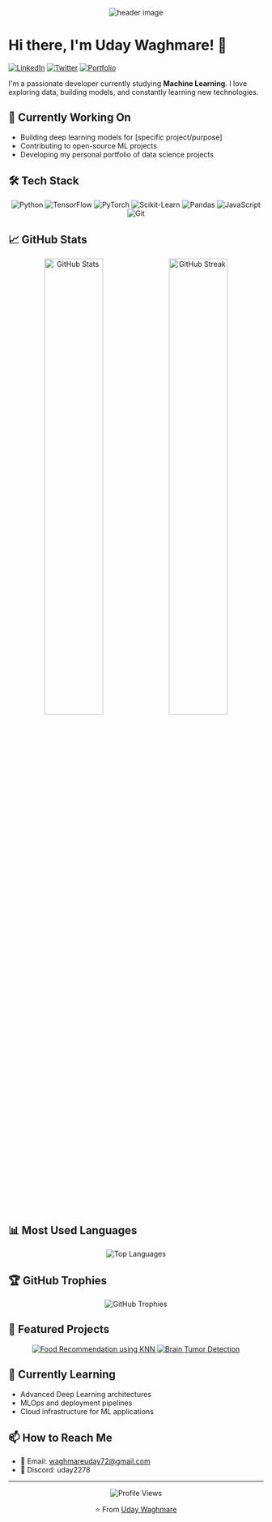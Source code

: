 <!-- Header with animated banner -->
<p align="center">
  <img src="https://capsule-render.vercel.app/api?text=Welcome%20to%20My%20Profile&animation=fadeIn&type=waving&color=gradient&height=100" alt="header image"/>
</p>

# Hi there, I'm Uday Waghmare! 👋

[![LinkedIn](https://img.shields.io/badge/LinkedIn-Uday_Waghmare-0077B5?style=for-the-badge&logo=linkedin&logoColor=white)](https://www.linkedin.com/in/udaywaghmare6/)
[![Twitter](https://img.shields.io/badge/Twitter-@YourHandle-1DA1F2?style=for-the-badge&logo=twitter&logoColor=white)](https://twitter.com/YourHandle)
[![Portfolio](https://img.shields.io/badge/Portfolio-Website-FF4088?style=for-the-badge&logo=hugo&logoColor=white)](https://your-portfolio-url.com)

I'm a passionate developer currently studying **Machine Learning**. I love exploring data, building models, and constantly learning new technologies.

## 🔭 Currently Working On
- Building deep learning models for [specific project/purpose]
- Contributing to open-source ML projects
- Developing my personal portfolio of data science projects

## 🛠️ Tech Stack
<p align="center">
  <img src="https://img.shields.io/badge/Python-3776AB?style=for-the-badge&logo=python&logoColor=white" alt="Python"/>
  <img src="https://img.shields.io/badge/TensorFlow-FF6F00?style=for-the-badge&logo=tensorflow&logoColor=white" alt="TensorFlow"/>
  <img src="https://img.shields.io/badge/PyTorch-EE4C2C?style=for-the-badge&logo=pytorch&logoColor=white" alt="PyTorch"/>
  <img src="https://img.shields.io/badge/scikit_learn-F7931E?style=for-the-badge&logo=scikit-learn&logoColor=white" alt="Scikit-Learn"/>
  <img src="https://img.shields.io/badge/Pandas-2C2D72?style=for-the-badge&logo=pandas&logoColor=white" alt="Pandas"/>
  <img src="https://img.shields.io/badge/JavaScript-F7DF1E?style=for-the-badge&logo=javascript&logoColor=black" alt="JavaScript"/>
  <img src="https://img.shields.io/badge/Git-F05032?style=for-the-badge&logo=git&logoColor=white" alt="Git"/>
</p>

## 📈 GitHub Stats

<p align="center">
  <img src="https://github-readme-stats.vercel.app/api?username=Snowman-cpu&show_icons=true&theme=radical&count_private=true&hide_border=true" alt="GitHub Stats" width="48%" />
  <img src="https://github-readme-streak-stats.herokuapp.com/?user=Snowman-cpu&theme=radical&hide_border=true" alt="GitHub Streak" width="48%" />
</p>

## 📊 Most Used Languages

<p align="center">
  <img src="https://github-readme-stats.vercel.app/api/top-langs/?username=Snowman-cpu&layout=compact&theme=radical&hide_border=true&langs_count=8" alt="Top Languages" />
</p>

## 🏆 GitHub Trophies

<p align="center">
  <img src="https://github-profile-trophy.vercel.app/?username=Snowman-cpu&theme=radical&column=4&margin-w=15&margin-h=15" alt="GitHub Trophies" />
</p>

## 📌 Featured Projects
<p align="center">
  <a href="https://github.com/Snowman-cpu/Food-Recommendation-using-KNN">
    <img src="https://github-readme-stats.vercel.app/api/pin/?username=Snowman-cpu&repo=Food-Recommendation-using-KNN&theme=radical&hide_border=true" alt="Food Recommendation using KNN" />
  </a>
  <a href="https://github.com/Snowman-cpu/Brain-tumor-Detection">
    <img src="https://github-readme-stats.vercel.app/api/pin/?username=Snowman-cpu&repo=Brain-tumor-Detection&theme=radical&hide_border=true" alt="Brain Tumor Detection" />
  </a>
</p>

## 🌱 Currently Learning
- Advanced Deep Learning architectures
- MLOps and deployment pipelines 
- Cloud infrastructure for ML applications

## 📫 How to Reach Me
- 📧 Email: waghmareuday72@gmail.com
- 💬 Discord: uday2278

---

<p align="center">
  <img src="https://komarev.com/ghpvc/?username=Snowman-cpu&color=blueviolet&style=flat-square&label=Profile+Views" alt="Profile Views" />
</p>

<p align="center">⭐️ From <a href="https://github.com/Snowman-cpu">Uday Waghmare</a></p>

